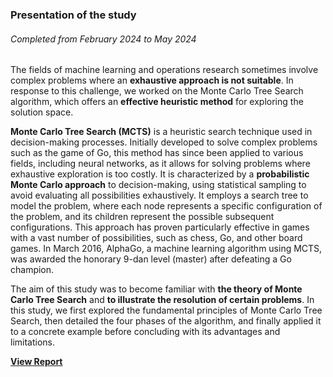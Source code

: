 ### Presentation of the study
###### Completed from February 2024 to May 2024

The fields of machine learning and operations research sometimes involve complex problems where an **exhaustive approach is not suitable**. In response to this challenge, we worked on the Monte Carlo Tree Search algorithm, which offers an **effective heuristic method** for exploring the solution space.

**Monte Carlo Tree Search (MCTS)** is a heuristic search technique used in decision-making processes. Initially developed to solve complex problems such as the game of Go, this method has since been applied to various fields, including neural networks, as it allows for solving problems where exhaustive exploration is too costly. It is characterized by a **probabilistic Monte Carlo approach** to decision-making, using statistical sampling to avoid evaluating all possibilities exhaustively. It employs a search tree to model the problem, where each node represents a specific configuration of the problem, and its children represent the possible subsequent configurations. This approach has proven particularly effective in games with a vast number of possibilities, such as chess, Go, and other board games. In March 2016, AlphaGo, a machine learning algorithm using MCTS, was awarded the honorary 9-dan level (master) after defeating a Go champion.

The aim of this study was to become familiar with **the theory of Monte Carlo Tree Search** and **to illustrate the resolution of certain problems**. In this study, we first explored the fundamental principles of Monte Carlo Tree Search, then detailed the four phases of the algorithm, and finally applied it to a concrete example before concluding with its advantages and limitations.

[**View Report**](https://drive.google.com/file/d/1AOVqC07WxfwROhG4lb8rbiwqGoQWYfcv/view?usp=sharing)